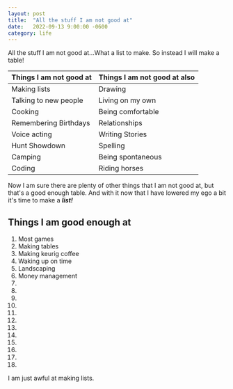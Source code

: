 ```yaml
---
layout: post
title:  "All the stuff I am not good at"
date:   2022-09-13 9:00:00 -0600
category: life
---
```


All the stuff I am not good at...What a list to make. So instead I will make a table!

| Things I am not good at | Things I am not good at also |
|---|---|
| Making lists | Drawing |
| Talking to new people | Living on my own |
| Cooking | Being comfortable |
| Remembering Birthdays | Relationships |
| Voice acting | Writing Stories |
| Hunt Showdown | Spelling |
| Camping | Being spontaneous |
| Coding | Riding horses |

Now I am sure there are plenty of other things that I am not good at, but that's a good enough table. And with it now that I have lowered my ego a bit it's time to make a ***list!***

Things I am good enough at
--------------------
1. Most games
2. Making tables
3. Making keurig coffee
4. Waking up on time
5. Landscaping
6. Money management
7. 
8. 
9. 
10. 
11. 
12. 
13. 
14. 
15. 
16. 
17. 
18. 

I am just awful at making lists. 